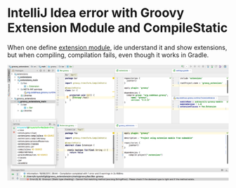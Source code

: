 # IntelliJ Idea error with Groovy Extension Module and CompileStatic

When one define [extension module](http://groovy-lang.org/metaprogramming.html#_extension_modules), ide understand it and show extensions, 
but when compiling, compilation fails, even though it works in Gradle. 


![Screenshot](screenshot.png)

